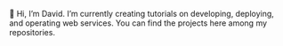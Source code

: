 👋 Hi, I’m David. I’m currently creating tutorials on developing, deploying, and operating web services. You can find the projects here among my repositories.
